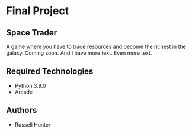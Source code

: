 # Final Project

## Space Trader

A game where you have to trade resources and become the richest in the galaxy.
Coming soon.
And I have more text.
Even more text.

## Required Technologies

-   Python 3.9.0
-   Arcade

## Authors

-   Russell Hunter
